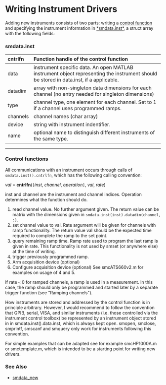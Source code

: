 # Writing Instrument Drivers #

Adding new instruments consists of two parts: writing a [control function](#Control_Function.md) and specifying the instrument information in [\*smdata.inst\*](#smdata.inst.md), a struct array with the following fields:

### smdata.inst ###

| cntrlfn  | Function handle of the control function |
|:---------|:----------------------------------------|
| data     | instrument specific data. An open MATLAB instrument object representing the instrument should be stored in data.inst, if a applicable. |
| datadim  | array with non-singleton data dimensions for each channel (no entry needed for singleton dimensions) |
| type	    | channel type, one element for each channel.  Set to 1 if a channel uses programmed ramps. |
| channels | channel names (char array)              |
| device   | string with instrument indentifier.     |
| name	    | optional name to distinguish different instruments of the same type. |

---
### Control functions ###

All communications with an instrument occurs through calls of
`smdata.inst().cntrlfn`, which has the following calling convention:

_val_ = **cntrlfn**(`[`_inst_, _channel_, _operation_`]`, _val_, _rate_)

inst and channel are the instrument and channel indices. Operation
determines what the function should do.

  1. read channel value. No further argument given. The return value can be matrix with the  dimensions given in `smdata.inst(inst).datadim(channel, :)`.
  1. set channel value to val. Rate argument will be given for channels with ramp functionality. The return value val should be the expected time required to complete the ramp to the set point.
  1. query remaining ramp time. Ramp rate used to program the last ramp is given in rate. This functionality is not used by smset (or anywhere else) at the time of writing.
  1. trigger previously programmed ramp.
  1. Arm acquisition device (optional)
  1. Configure acquisition device (optional) See smcATS660v2.m for examples on usage of 4 and 5.

If rate `<` 0 for ramped channels, a ramp is used in a measurement. In this case, the ramp should only be programmed and started later by a separate trigger function (see "Ramping channels").

How instruments are stored and addressed by the control function is
in principle arbitrary. However, I would recommend to follow the
convention that GPIB, serial, VISA, and similar instruments (i.e. those
controlled via the instrument control toolbox) be represented
by an instrument object stored in in smdata.inst().data.inst, which is
always kept open. smopen, smclose, smprintf, smscanf and smquery only
work for instruments following this convention.

For simple examples that can be adapted see for example smcHP1000A.m
or smctemplate.m, which is intended to be a starting point for writing new drivers.

### See Also ###
  * [smdata\_new](smdata_new.md)